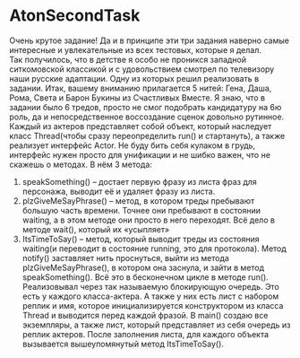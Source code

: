 # AtonSecondTask

Очень крутое задание! Да и в принципе эти три задания наверно самые интересные и увлекательные из всех тестовых, которые я делал.  
Так получилось, что в детстве я особо не проникся западной ситкомовской классикой и с удовольствием смотрел по телевизору наши русские адаптации. Одну из которых решил реализовать в задании. Итак, вашему вниманию прилагается 5 нитей: Гена, Даша, Рома, Света и Барон Букины из Счастливых Вместе. Я знаю, что в задании было 6 тредов, просто не смог подобрать кандидатуру на 6ю роль, да и непосредственное воссоздание сценок довольно рутинное.
Каждый из актеров представляет собой объект, который наследует класс Thread(чтобы сразу переопределить run() и стартануть), а также реализует интерфейс Actor. Не буду бить себя кулаком в грудь, интерфейс нужен просто для унификации и не шибко важен, что не скажешь о методах. В нём 3 метода:
1.	speakSomething() – достает первую фразу из листа фраз для персонажа, выводит её и удаляет фразу из листа.
2.	plzGiveMeSayPhrase() – метод, в котором треды пребывают большую часть времени. Точнее они пребывают в состоянии waiting, а в этом методе они просто в него переходят. Всё дело в методе wait(), который их «усыпляет»
3.	ItsTimeToSay() – метод, который выводит треды из состояния waiting(и переводит в состояние running, это для протокола). Метод notify() заставляет нить проснуться, выйти из метода plzGiveMeSayPhrase(), в котором она заснула, и зайти в метод speakSomething(). Всё это в бесконечном цикле в методе run().
Реализовывал через так называемую блокирующую очередь. 
Это есть у каждого класса-актера. А также у них есть лист с набором реплик и имя, которое инициализируется конструктором из класса Thread и выводится перед каждой фразой.
В main() создаю все экземпляры, а также лист, который представляет из себя очередь из реплик актеров. После заполнения листа, для каждого объекта вызывается вышеупомянутый метод ItsTimeToSay().
